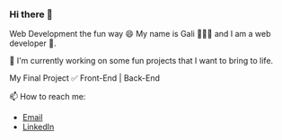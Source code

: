 ### Hi there 👋

<!--
**galiii/galiii** is a ✨ _special_ ✨ repository because its `README.md` (this file) appears on your GitHub profile.

Here are some ideas to get you started:

- 🔭 I’m currently working on ...
- 🌱 I’m currently learning ...
- 👯 I’m looking to collaborate on ...
- 🤔 I’m looking for help with ...
- 💬 Ask me about ...
- 📫 How to reach me: ...
- 😄 Pronouns: ...
- ⚡ Fun fact: ...
-->
Web Development the fun way 😄
My name is Gali 👩🏼‍💻 and I am a web developer 🚀.

🔭 I'm currently working on some fun projects that I want to bring to life.

My Final Project ✅ Front-End | Back-End

📫 How to reach me:
- [Email](gali.shipod.1955@gmail.com) 
- [LinkedIn](https://www.linkedin.com/in/gali-brill/)
